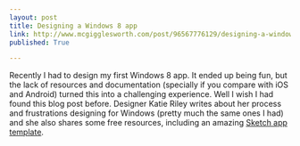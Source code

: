```yaml
---
layout: post
title: Designing a Windows 8 app
link: http://www.mcgigglesworth.com/post/96567776129/designing-a-windows-8-app-and-free-sketch
published: True

---
```

Recently I had to design my first Windows 8 app. It ended up being fun, but the lack of resources and documentation (specially if you compare with iOS and Android) turned this into a challenging experience. Well I wish I had found this blog post before. Designer Katie Riley writes about her process and frustrations designing for Windows (pretty much the same ones I had) and she also shares some free resources, including an amazing <a href="https://dl.dropboxusercontent.com/u/59708940/Windows_blog/Windows8_kit.sketch.zip">Sketch app template</a>.

